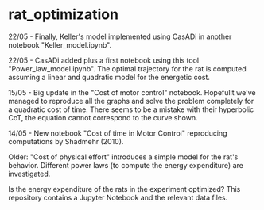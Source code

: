# rat_optimization

22/05 - Finally, Keller's model implemented using CasADi in another notebook "Keller_model.ipynb". 

22/05 - CasADi added plus a first notebook using this tool "Power_law_model.ipynb". The optimal trajectory for the rat is computed assuming a linear and quadratic model for the energetic cost. 

15/05 - Big update in the "Cost of motor control" notebook. Hopefullt we've managed to reproduce all the graphs and solve the problem completely for a quadratic cost of time. There seems to be a mistake with their hyperbolic CoT, the equation cannot correspond to the curve shown. 

14/05 - New notebook "Cost of time in Motor Control" reproducing computations by Shadmehr (2010). 

Older: "Cost of physical effort" introduces a simple model for the rat's behavior. Different power laws (to compute the energy expenditure) are investigated. 

Is the energy expenditure of the rats in the experiment optimized?
This repository contains a Jupyter Notebook and the relevant data files. 
